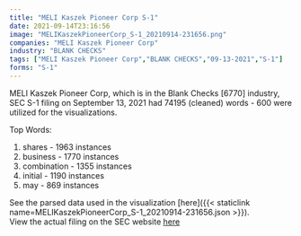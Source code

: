 ```yaml
---
title: "MELI Kaszek Pioneer Corp S-1"
date: 2021-09-14T23:16:56
image: "MELIKaszekPioneerCorp_S-1_20210914-231656.png"
companies: "MELI Kaszek Pioneer Corp"
industry: "BLANK CHECKS"
tags: ["MELI Kaszek Pioneer Corp","BLANK CHECKS","09-13-2021","S-1"]
forms: "S-1"
---
```

MELI Kaszek Pioneer Corp, which is in the Blank Checks [6770] industry, SEC S-1 filing on September 13, 2021 had 74195 (cleaned) words - 600 were utilized for the visualizations.

Top Words:
1. shares - 1963 instances
2. business - 1770 instances
3. combination - 1355 instances
4. initial - 1190 instances
5. may - 869 instances


See the parsed data used in the visualization [here]({{< staticlink name=MELIKaszekPioneerCorp_S-1_20210914-231656.json >}}).  
View the actual filing on the SEC website [here](https://www.sec.gov/Archives/edgar/data/1870258/0001193125-21-270545.txt)
